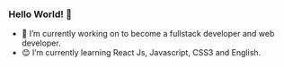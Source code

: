 ### Hello World! 👋

- 🔭 I’m currently working on to become a fullstack developer and web developer.
- 😊 I’m currently learning React Js, Javascript, CSS3 and English. 

